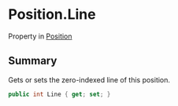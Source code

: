 # Position.Line

Property in [Position](/docs/api/csharp/yarn.compiler.position.md)

## Summary


Gets or sets the zero-indexed line of this position.


```csharp
public int Line { get; set; }
```

